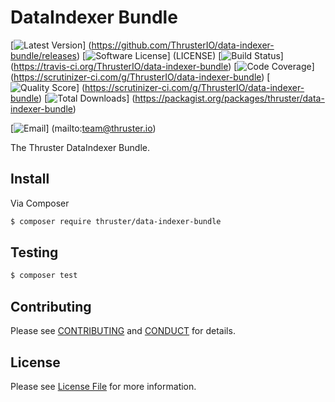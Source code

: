 # DataIndexer Bundle

[![Latest Version](https://img.shields.io/github/release/ThrusterIO/data-indexer-bundle.svg?style=flat-square)]
(https://github.com/ThrusterIO/data-indexer-bundle/releases)
[![Software License](https://img.shields.io/badge/license-MIT-brightgreen.svg?style=flat-square)]
(LICENSE)
[![Build Status](https://img.shields.io/travis/ThrusterIO/data-indexer-bundle.svg?style=flat-square)]
(https://travis-ci.org/ThrusterIO/data-indexer-bundle)
[![Code Coverage](https://img.shields.io/scrutinizer/coverage/g/ThrusterIO/data-indexer-bundle.svg?style=flat-square)]
(https://scrutinizer-ci.com/g/ThrusterIO/data-indexer-bundle)
[![Quality Score](https://img.shields.io/scrutinizer/g/ThrusterIO/data-indexer-bundle.svg?style=flat-square)]
(https://scrutinizer-ci.com/g/ThrusterIO/data-indexer-bundle)
[![Total Downloads](https://img.shields.io/packagist/dt/thruster/data-indexer-bundle.svg?style=flat-square)]
(https://packagist.org/packages/thruster/data-indexer-bundle)

[![Email](https://img.shields.io/badge/email-team@thruster.io-blue.svg?style=flat-square)]
(mailto:team@thruster.io)

The Thruster DataIndexer Bundle.


## Install

Via Composer

``` bash
$ composer require thruster/data-indexer-bundle
```


## Testing

``` bash
$ composer test
```


## Contributing

Please see [CONTRIBUTING](CONTRIBUTING.md) and [CONDUCT](CONDUCT.md) for details.


## License

Please see [License File](LICENSE) for more information.
